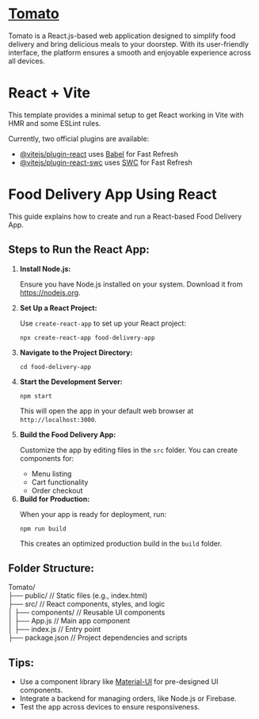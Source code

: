 <h1><a href="https://tomato-chi-steel.vercel.app/">Tomato</a></h1>

<p>Tomato is a React.js-based web application designed to simplify food delivery and bring delicious meals to your doorstep. With its user-friendly interface, the platform ensures a smooth and enjoyable experience across all devices.</p>

# React + Vite

This template provides a minimal setup to get React working in Vite with HMR and some ESLint rules.

Currently, two official plugins are available:

- [@vitejs/plugin-react](https://github.com/vitejs/vite-plugin-react/blob/main/packages/plugin-react/README.md) uses [Babel](https://babeljs.io/) for Fast Refresh
- [@vitejs/plugin-react-swc](https://github.com/vitejs/vite-plugin-react-swc) uses [SWC](https://swc.rs/) for Fast Refresh

<p>
  <h1>Food Delivery App Using React</h1>
<p>This guide explains how to create and run a React-based Food Delivery App.</p>
<h2>Steps to Run the React App:</h2>
<ol>
  <li>
                <b>Install Node.js:</b>
                <p>Ensure you have Node.js installed on your system. Download it from <a href="https://nodejs.org" target="_blank">https://nodejs.org</a>.</p>
            </li>
            <li>
                <b>Set Up a React Project:</b>
                <p>Use <code>create-react-app</code> to set up your React project:</p>
                <pre><code>npx create-react-app food-delivery-app</code></pre>
            </li>
            <li>
                <b>Navigate to the Project Directory:</b>
                <pre><code>cd food-delivery-app</code></pre>
            </li>
            <li>
                <b>Start the Development Server:</b>
                <pre><code>npm start</code></pre>
                <p>This will open the app in your default web browser at <code>http://localhost:3000</code>.</p>
            </li>
            <li>
                <b>Build the Food Delivery App:</b>
                <p>Customize the app by editing files in the <code>src</code> folder. You can create components for:</p>
                <ul>
                    <li>Menu listing</li>
                    <li>Cart functionality</li>
                    <li>Order checkout</li>
                </ul>
            </li>
            <li>
                <b>Build for Production:</b>
                <p>When your app is ready for deployment, run:</p>
                <pre><code>npm run build</code></pre>
                <p>This creates an optimized production build in the <code>build</code> folder.</p>
            </li>
</ol>

<h2>Folder Structure:</h2>

Tomato/<br>
├── public/       // Static files (e.g., index.html)<br>
├── src/          // React components, styles, and logic<br>
│   ├── components/  // Reusable UI components<br>
│   ├── App.js       // Main app component<br>
│   ├── index.js     // Entry point<br>
├── package.json  // Project dependencies and scripts<br>

<h2>Tips:</h2>
  <ul>
            <li>Use a component library like <a href="https://mui.com/" target="_blank">Material-UI</a> for pre-designed UI components.</li>
            <li>Integrate a backend for managing orders, like Node.js or Firebase.</li>
            <li>Test the app across devices to ensure responsiveness.</li>
        </ul>
</p>
